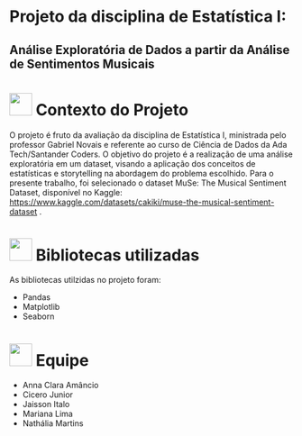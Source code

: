 # Projeto da disciplina de Estatística I:

## Análise Exploratória de Dados a partir da Análise de Sentimentos Musicais

<h1> <img height="40" width="40" src= "https://github.com/Texugo-928/EDA_Projeto_Sentimento_Musical/assets/89808695/4323c9e7-9e5c-42b1-9759-7cce0e28322b" />  Contexto do Projeto </h1>

O projeto é fruto da avaliação da disciplina de Estatística I, ministrada pelo professor Gabriel Novais e referente ao curso de Ciência de Dados da Ada Tech/Santander Coders.
O objetivo do projeto é a realização de uma análise exploratória em um dataset, visando a aplicação dos conceitos de estatísticas e storytelling na abordagem do problema escolhido.
Para o presente trabalho, foi selecionado o dataset MuSe: The Musical Sentiment Dataset, disponível no Kaggle: https://www.kaggle.com/datasets/cakiki/muse-the-musical-sentiment-dataset .

<h1> <img height="40" width="40" src= "https://github.com/Texugo-928/EDA_Projeto_Sentimento_Musical/assets/89808695/5cf3f7c3-f213-4bad-8ea2-003c9f2ac2d9" />  Bibliotecas utilizadas </h1>

As bibliotecas utilzidas no projeto foram:

- Pandas
- Matplotlib
- Seaborn


<h1> <img height="40" width="40" src= "https://github.com/Texugo-928/EDA_Projeto_Sentimento_Musical/assets/89808695/cf928269-db2f-45cf-a5e2-14463fa1408f" />  Equipe </h1>

- Anna Clara Amâncio
- Cicero Junior
- Jaisson Italo
- Mariana Lima
- Nathália Martins
